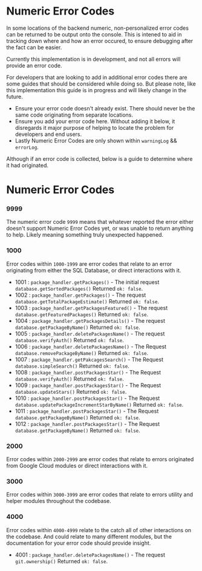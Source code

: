 # Numeric Error Codes

In some locations of the backend numeric, non-personalized error codes can be returned to be output onto the console. This is intened to aid in tracking down where and how an error occured, to ensure debugging after the fact can be easier.

Currently this implementation is in development, and not all errors will provide an error code.

For developers that are looking to add in additional error codes there are some guides that should be considered while doing so. But please note, like this implementation this guide is in progress and will likely change in the future.

* Ensure your error code doesn't already exist. There should never be the same code originating from separate locations.
* Ensure you add your error code here. Without adding it below, it disregards it major purpose of helping to locate the problem for developers and end users.
* Lastly Numeric Error Codes are only shown within `warningLog` && `errorLog`.

Although if an error code is collected, below is a guide to determine where it had originated.

# Numeric Error Codes

### 9999

The numeric error code `9999` means that whatever reported the error either doesn't support Numeric Error Codes yet, or was unable to return anything to help. Likely meaning something truly unexpected happened.

### 1000

Error codes within `1000-1999` are error codes that relate to an error originating from either the SQL Database, or direct interactions with it.

- 1001 : `package_handler.getPackages()` - The initial request `database.getSortedPackages()` Returned `ok: false`.
- 1002 : `package_handler.getPackages()` - The request `database.getTotalPackageEstimate()` Returned `ok: false`.
- 1003 : `package_handler.getPackagesFeatured()` - The request `database.getFeaturedPackages()` Returned `ok: false`.
- 1004 : `package_handler.getPackagesDetails()` - The request `database.getPackageByName()` Returned `ok: false`.
- 1005 : `package_handler.deletePackagesName()` - The request `database.verifyAuth()` Returned `ok: false`.
- 1006 : `package_handler.deletePackagesName()` - The Request `database.removePackageByName()` Returned `ok: false`.
- 1007 : `package_handler.getPakcagesSearch()` - The Request `database.simpleSearch()` Returned `ok: false`.
- 1008 : `package_handler.postPackagesStar()` - The Request `database.verifyAuth()` Returned `ok: false`.
- 1009 : `package_handler.postPackagesStar()` - The Request `database.updateStars()` Returned `ok: false`.
- 1010 : `package_handler.postPackagesStar()` - The Request `database.updatePackageIncrementStarByName()` Returned `ok: false`.
- 1011 : `package_handler.postPackagesStar()` - The Request `database.getPackageByName()` Returned `ok: false`.
- 1012 : `package_handler.postPackagesStar()` - The Request `database.getPackageByName()` Returned `ok: false`.

### 2000

Error codes within `2000-2999` are error codes that relate to errors originated from Google Cloud modules or direct interactions with it.

### 3000

Error codes within `3000-3999` are error codes that relate to errors utility and helper modules throughout the codebase.

### 4000

Error codes within `4000-4999` relate to the catch all of other interactions on the codebase. And could relate to many different modules, but the documentation for your error code should provide insight.

- 4001 : `package_handler.deletePackagesName()` - The request `git.ownership()` Returned `ok: false`.
